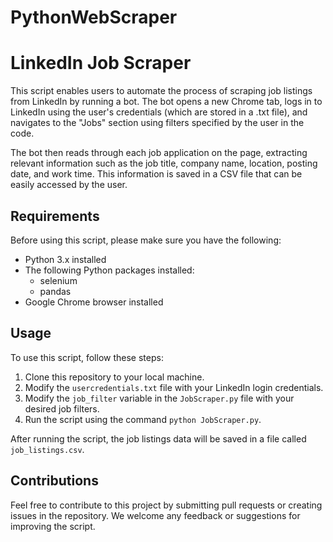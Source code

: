# PythonWebScraper
<!DOCTYPE html>
<html lang="en">
  <head>
    <meta charset="UTF-8">
  </head>
  <body>
    <h1>LinkedIn Job Scraper</h1>
    <p>This script enables users to automate the process of scraping job listings from LinkedIn by running a bot. The bot opens a new Chrome tab, logs in to LinkedIn using the user's credentials (which are stored in a .txt file), and navigates to the "Jobs" section using filters specified by the user in the code.</p>
    <p>The bot then reads through each job application on the page, extracting relevant information such as the job title, company name, location, posting date, and work time. This information is saved in a CSV file that can be easily accessed by the user.</p>
    <h2>Requirements</h2>
    <p>Before using this script, please make sure you have the following:</p>
    <ul>
      <li>Python 3.x installed</li>
      <li>The following Python packages installed:
        <ul>
          <li>selenium</li>
          <li>pandas</li>
        </ul>
      </li>
      <li>Google Chrome browser installed</li>
    </ul>
    <h2>Usage</h2>
    <p>To use this script, follow these steps:</p>
    <ol>
      <li>Clone this repository to your local machine.</li>
      <li>Modify the <code>usercredentials.txt</code> file with your LinkedIn login credentials.</li>
      <li>Modify the <code>job_filter</code> variable in the <code>JobScraper.py</code> file with your desired job filters.</li>
      <li>Run the script using the command <code>python JobScraper.py</code>.</li>
    </ol>
    <p>After running the script, the job listings data will be saved in a file called <code>job_listings.csv</code>.</p>
    <h2>Contributions</h2>
    <p>Feel free to contribute to this project by submitting pull requests or creating issues in the repository. We welcome any feedback or suggestions for improving the script.</p>
  </body>
</html>
